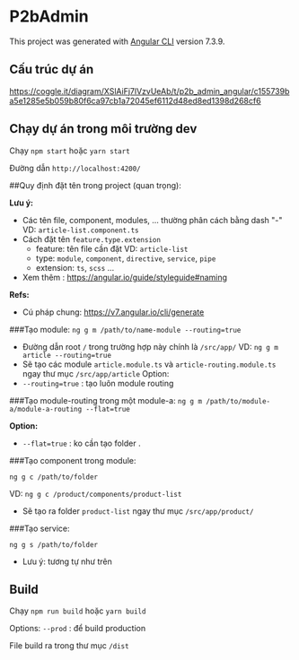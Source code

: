 # P2bAdmin

This project was generated with [Angular CLI](https://github.com/angular/angular-cli) version 7.3.9.

## Cấu trúc dự án

https://coggle.it/diagram/XSlAiFj7lVzvUeAb/t/p2b_admin_angular/c155739ba5e1285e5b059b80f6ca97cb1a72045ef6112d48ed8ed1398d268cf6

## Chạy dự án trong môi trường dev

Chạy `npm start` hoặc `yarn start` 

Đường dẫn `http://localhost:4200/`

##Quy định đặt tên trong project (quan trọng):

**Lưu ý:**
*   Các tên file, component, modules, ... thường phân cách bằng dash "-" VD: `article-list.component.ts`
*   Cách đặt tên `feature.type.extension`
    *  feature: tên file cần đặt VD: `article-list`
    *  type: `module`, `component`, `directive`, `service`, `pipe`
    *  extension: `ts`, `scss` ...
*   Xem thêm : https://angular.io/guide/styleguide#naming

**Refs:**
* Cú pháp chung:  https://v7.angular.io/cli/generate

###Tạo module:
`ng g m /path/to/name-module --routing=true` 

* Đường dẫn root `/`  trong trường hợp này chính là `/src/app/`
VD: `ng g m article --routing=true`
* Sẽ tạo các module `article.module.ts` và `article-routing.module.ts` ngay thư mục `/src/app/article`
Option: 
*  `--routing=true` : tạo luôn module routing

###Tạo module-routing trong một module-a:
`ng g m /path/to/module-a/module-a-routing --flat=true` 

**Option:**
*  `--flat=true` : ko cần tạo folder .

###Tạo component trong module:

`ng g c /path/to/folder` 

VD: `ng g c /product/components/product-list` 
* Sẽ tạo ra folder  `product-list` ngay thư mục `/src/app/product/`

###Tạo service:

`ng g s /path/to/folder` 

* Lưu ý: tương tự như trên


## Build

Chạy `npm run build` hoặc `yarn build`

Options: `--prod` : để build production

File build ra trong thư mục `/dist`
